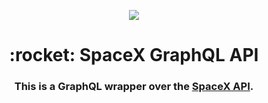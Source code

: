 <p align="center"><img src="https://www.spacex.com/sites/spacex/files/styles/media_gallery_large/public/first_reflight_-_10_ses-10_east_deck.jpg"></p>

<h1 align="center">:rocket: SpaceX GraphQL API</h1>
<h3 align="center">This is a GraphQL wrapper over the <a href="https://github.com/r-spacex/SpaceX-API">SpaceX API</a>.</h3>
